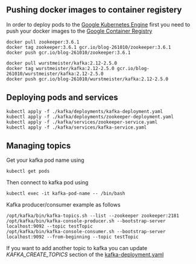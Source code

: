 ## Pushing docker images to container registery



In order to deploy pods to the [Google Kubernetes Engine](https://cloud.google.com/kubernetes-engine) first you need to push your docker images to the [Google Container Registry](https://cloud.google.com/container-registry)

    docker pull zookeeper:3.6.1
    docker tag zookeeper:3.6.1 gcr.io/blog-261010/zookeeper:3.6.1
    docker push gcr.io/blog-261010/zookeeper:3.6.1

    docker pull wurstmeister/kafka:2.12-2.5.0
    docker tag wurstmeister/kafka:2.12-2.5.0 gcr.io/blog-261010/wurstmeister/kafka:2.12-2.5.0
    docker push gcr.io/blog-261010/wurstmeister/kafka:2.12-2.5.0
    
## Deploying pods and services

    kubectl apply -f ./kafka/deployments/kafka-deployment.yaml
    kubectl apply -f ./kafka/deployments/zookeeper-deployment.yaml
    kubectl apply -f ./kafka/services/zookeeper-service.yaml
    kubectl apply -f ./kafka/services/kafka-service.yaml


## Managing topics
Get your kafka pod name using

    kubectl get pods


Then connect to kafka pod using 

    kubectl exec -it kafka-pod-name -- /bin/bash


Kafka producer/consumer example as follows 

    /opt/kafka/bin/kafka-topics.sh --list --zookeeper zookeeper:2181
    /opt/kafka/bin/kafka-console-producer.sh --bootstrap-server localhost:9092 --topic testTopic
    /opt/kafka/bin/kafka-console-consumer.sh --bootstrap-server localhost:9092 --from-beginning --topic testTopic

If you want to add another topic to kafka you can update _KAFKA_CREATE_TOPICS_ section of the [kafka-deployment.yaml](./deployments/kafka-deployment.yaml)


